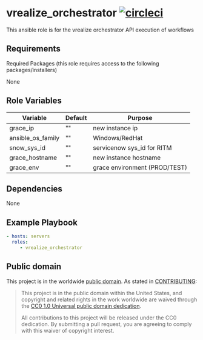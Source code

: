 vrealize_orchestrator [![circleci](https://circleci.com/gh/GSA/ansible-vrealize_orchestrator.svg?style=svg)](https://circleci.com/gh/GSA/ansible-vrealize_orchestrator)
=========

This ansible role is for the vrealize orchestrator API execution of workflows

Requirements
------------

Required Packages (this role requires access to the following packages/installers)

None

Role Variables
--------------

| Variable | Default | Purpose |
| ------ | ------ | ------ |
| grace_ip | "" | new instance ip |
| ansible_os_family | "" | Windows/RedHat |
| snow_sys_id | "" | servicenow sys_id for RITM |
| grace_hostname | "" | new instance hostname |
| grace_env | "" | grace environment (PROD/TEST) |

Dependencies
------------

None

Example Playbook
----------------

```yaml
- hosts: servers
  roles:
     - vrealize_orchestrator
```

Public domain
-------------

This project is in the worldwide [public domain](LICENSE.md). As stated in [CONTRIBUTING](CONTRIBUTING.md):

> This project is in the public domain within the United States, and copyright and related rights in the work worldwide are waived through the [CC0 1.0 Universal public domain dedication](https://creativecommons.org/publicdomain/zero/1.0/).
>
> All contributions to this project will be released under the CC0 dedication. By submitting a pull request, you are agreeing to comply with this waiver of copyright interest.
